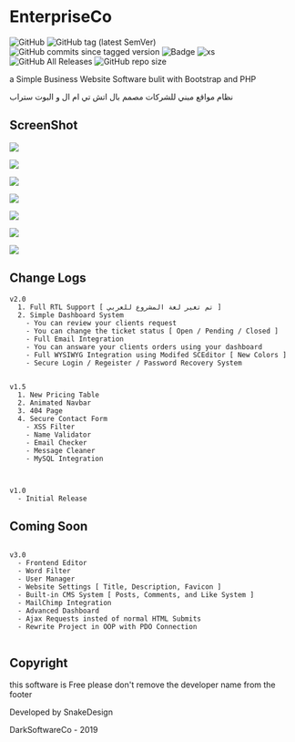 # EnterpriseCo

![GitHub](https://img.shields.io/github/license/blackhacker511/EnterpriseCo) ![GitHub tag (latest SemVer)](https://img.shields.io/github/tag/blackhacker511/EnterpriseCo) ![GitHub commits since tagged version](https://img.shields.io/github/commits-since/blackhacker511/EnterpriseCo/v2.0) ![Badge](https://img.shields.io/badge/status-beta-blue) ![xs](https://img.shields.io/github/languages/top/blackhacker511/EnterpriseCo?color=pink) ![GitHub All Releases](https://img.shields.io/github/downloads/blackhacker511/enterpriseco/total) ![GitHub repo size](https://img.shields.io/github/repo-size/blackhacker511/enterpriseco?color=%239b59b6)
 
a Simple Business Website Software bulit with Bootstrap and PHP

نظام مواقع مبني للشركات مصمم بال اتش تي ام ال و البوت ستراب 

## ScreenShot
![](https://2.top4top.net/p_1308xza0f1.png)

![](https://3.top4top.net/p_1308b7sq82.png)

![](https://4.top4top.net/p_1308n0e053.png)

![](https://5.top4top.net/p_1308s240m4.png)

![](https://6.top4top.net/p_1308lz4za5.png)

![](https://1.top4top.net/p_13081bhim6.png)

![](https://2.top4top.net/p_13086iqc27.png)

## Change Logs

```
v2.0
  1. Full RTL Support [ تم تغير لغة المشروع للعربي ]
  2. Simple Dashboard System
    - You can review your clients request
    - You can change the ticket status [ Open / Pending / Closed ]
    - Full Email Integration
    - You can answare your clients orders using your dashboard
    - Full WYSIWYG Integration using Modifed SCEditor [ New Colors ]
    - Secure Login / Regeister / Password Recovery System
    

v1.5
  1. New Pricing Table
  2. Animated Navbar
  3. 404 Page
  4. Secure Contact Form
    - XSS Filter
    - Name Validator
    - Email Checker
    - Message Cleaner
    - MySQL Integration
    
    
  
v1.0
  - Initial Release
```

## Coming Soon
```

v3.0
  - Frontend Editor
  - Word Filter
  - User Manager
  - Website Settings [ Title, Description, Favicon ]
  - Built-in CMS System [ Posts, Comments, and Like System ]
  - MailChimp Integration
  - Advanced Dashboard
  - Ajax Requests insted of normal HTML Submits
  - Rewrite Project in OOP with PDO Connection
  
```

## Copyright

this software is Free please don't remove the developer name from the footer

Developed by SnakeDesign

DarkSoftwareCo - 2019
